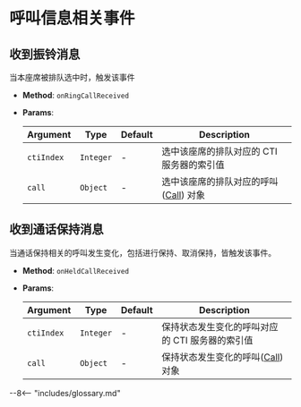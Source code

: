 # 呼叫信息相关事件

## 收到振铃消息

当本座席被排队选中时，触发该事件

-   **Method**: `onRingCallReceived`

-   **Params**:

    | Argument   | Type      | Default | Description                               |
    | ---------- | --------- | ------- | ----------------------------------------- |
    | `ctiIndex` | `Integer` | -       | 选中该座席的排队对应的 CTI 服务器的索引值 |
    | `call`     | `Object`  | -       | 选中该座席的排队对应的呼叫([Call][]) 对象 |

## 收到通话保持消息

当通话保持相关的呼叫发生变化，包括进行保持、取消保持，皆触发该事件。

-   **Method**: `onHeldCallReceived`

-   **Params**:

    | Argument   | Type      | Default | Description                                     |
    | ---------- | --------- | ------- | ----------------------------------------------- |
    | `ctiIndex` | `Integer` | -       | 保持状态发生变化的呼叫对应的 CTI 服务器的索引值 |
    | `call`     | `Object`  | -       | 保持状态发生变化的呼叫([Call][]) 对象           |

[call]: ../types/call.md

--8<-- "includes/glossary.md"
